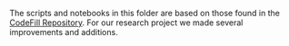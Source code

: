 The scripts and notebooks in this folder are based on those found in the [CodeFill Repository](https://github.com/saltudelft/codefill). For our research project we made several improvements and additions.
